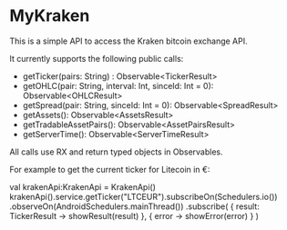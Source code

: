 # MyKraken

This is a simple API to access the Kraken bitcoin exchange API.

It currently supports the following public calls:

- getTicker(pairs: String) : Observable\<TickerResult\>
- getOHLC(pair: String, interval: Int, sinceId: Int = 0): Observable\<OHLCResult\>
- getSpread(pair: String, sinceId: Int = 0): Observable\<SpreadResult\>
- getAssets(): Observable\<AssetsResult\>
- getTradableAssetPairs(): Observable\<AssetPairsResult\>
- getServerTime(): Observable\<ServerTimeResult\>

All calls use RX and return typed objects in Observables.

For example to get the current ticker for Litecoin in €:

val krakenApi:KrakenApi = KrakenApi()
krakenApi().service.getTicker("LTCEUR").subscribeOn(Schedulers.io())
    .observeOn(AndroidSchedulers.mainThread())
    .subscribe(
        { result: TickerResult -> showResult(result) },
        { error -> showError(error) }
    )
